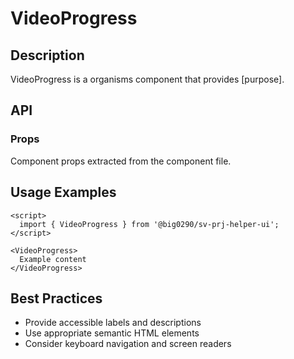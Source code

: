 # VideoProgress

## Description

VideoProgress is a organisms component that provides [purpose].

## API

### Props

Component props extracted from the component file.

## Usage Examples

```svelte
<script>
  import { VideoProgress } from '@big0290/sv-prj-helper-ui';
</script>

<VideoProgress>
  Example content
</VideoProgress>
```

## Best Practices

- Provide accessible labels and descriptions
- Use appropriate semantic HTML elements
- Consider keyboard navigation and screen readers
